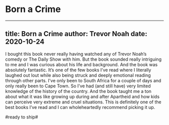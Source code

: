 # Born a Crime
--- 
title: Born a Crime
author: Trevor Noah
date: 2020-10-24
---

I bought this book never really having watched any of Trevor Noah’s comedy or The Daily Show with him. But the book sounded really intriguing to me and I was curious about his life and background. And the book was absolutely fantastic. It’s one of the few books I’ve read where I literally laughed out lout while also being struck and deeply emotional reading through other parts. I've only been to South Africa for a couple of days and only really been to Cape Town. So I’ve had (and still have) very limited knowledge of the history of the country. And the book taught me a ton about what it was like growing up during and after Apartheid and how kids can perceive very extreme and cruel situations. This is definitely one of the best books I’ve read and I can wholeheartedly recommend picking it up. 

#ready to ship#